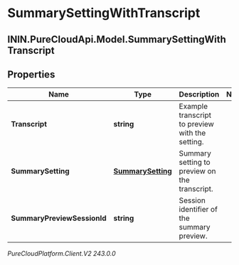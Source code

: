 # SummarySettingWithTranscript

## ININ.PureCloudApi.Model.SummarySettingWithTranscript

## Properties

|Name | Type | Description | Notes|
|------------ | ------------- | ------------- | -------------|
| **Transcript** | **string** | Example transcript to preview with the setting. | |
| **SummarySetting** | [**SummarySetting**](SummarySetting) | Summary setting to preview on the transcript. | |
| **SummaryPreviewSessionId** | **string** | Session identifier of the summary preview. | |



_PureCloudPlatform.Client.V2 243.0.0_
